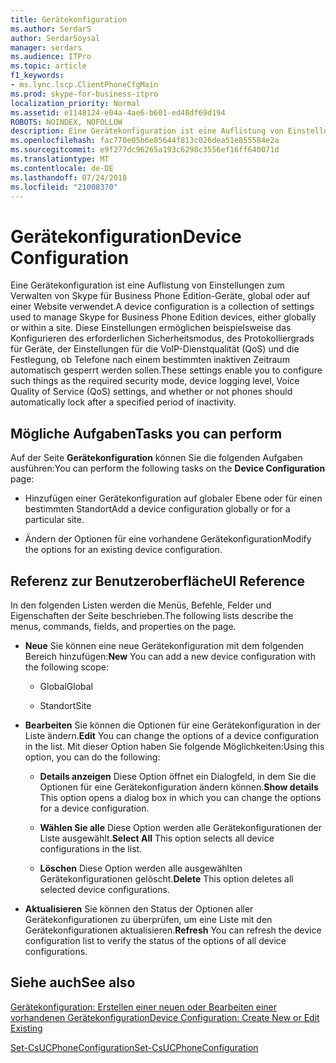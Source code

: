 ```yaml
---
title: Gerätekonfiguration
ms.author: SerdarS
author: SerdarSoysal
manager: serdars
ms.audience: ITPro
ms.topic: article
f1_keywords:
- ms.lync.lscp.ClientPhoneCfgMain
ms.prod: skype-for-business-itpro
localization_priority: Normal
ms.assetid: e1148124-e04a-4ae6-b601-ed48df69d194
ROBOTS: NOINDEX, NOFOLLOW
description: Eine Gerätekonfiguration ist eine Auflistung von Einstellungen zum Verwalten von Skype für Business Phone Edition-Geräte, global oder auf einer Website verwendet. Diese Einstellungen ermöglichen beispielsweise das Konfigurieren des erforderlichen Sicherheitsmodus, des Protokolliergrads für Geräte, der Einstellungen für die VoIP-Dienstqualität (QoS) und die Festlegung, ob Telefone nach einem bestimmten inaktiven Zeitraum automatisch gesperrt werden sollen.
ms.openlocfilehash: fac770e05b6e85644f813c026dea51e855584e2a
ms.sourcegitcommit: e9f277dc96265a193c6298c3556ef16ff640071d
ms.translationtype: MT
ms.contentlocale: de-DE
ms.lasthandoff: 07/24/2018
ms.locfileid: "21008370"
---
```

# <a name="device-configuration"></a><span data-ttu-id="14e87-104">Gerätekonfiguration</span><span class="sxs-lookup"><span data-stu-id="14e87-104">Device Configuration</span></span>
 
<span data-ttu-id="14e87-105">Eine Gerätekonfiguration ist eine Auflistung von Einstellungen zum Verwalten von Skype für Business Phone Edition-Geräte, global oder auf einer Website verwendet.</span><span class="sxs-lookup"><span data-stu-id="14e87-105">A device configuration is a collection of settings used to manage Skype for Business Phone Edition devices, either globally or within a site.</span></span> <span data-ttu-id="14e87-106">Diese Einstellungen ermöglichen beispielsweise das Konfigurieren des erforderlichen Sicherheitsmodus, des Protokolliergrads für Geräte, der Einstellungen für die VoIP-Dienstqualität (QoS) und die Festlegung, ob Telefone nach einem bestimmten inaktiven Zeitraum automatisch gesperrt werden sollen.</span><span class="sxs-lookup"><span data-stu-id="14e87-106">These settings enable you to configure such things as the required security mode, device logging level, Voice Quality of Service (QoS) settings, and whether or not phones should automatically lock after a specified period of inactivity.</span></span> 
  
## <a name="tasks-you-can-perform"></a><span data-ttu-id="14e87-107">Mögliche Aufgaben</span><span class="sxs-lookup"><span data-stu-id="14e87-107">Tasks you can perform</span></span>

<span data-ttu-id="14e87-108">Auf der Seite **Gerätekonfiguration** können Sie die folgenden Aufgaben ausführen:</span><span class="sxs-lookup"><span data-stu-id="14e87-108">You can perform the following tasks on the **Device Configuration** page:</span></span>
  
- <span data-ttu-id="14e87-109">Hinzufügen einer Gerätekonfiguration auf globaler Ebene oder für einen bestimmten Standort</span><span class="sxs-lookup"><span data-stu-id="14e87-109">Add a device configuration globally or for a particular site.</span></span>
    
- <span data-ttu-id="14e87-110">Ändern der Optionen für eine vorhandene Gerätekonfiguration</span><span class="sxs-lookup"><span data-stu-id="14e87-110">Modify the options for an existing device configuration.</span></span>
    
## <a name="ui-reference"></a><span data-ttu-id="14e87-111">Referenz zur Benutzeroberfläche</span><span class="sxs-lookup"><span data-stu-id="14e87-111">UI Reference</span></span>

<span data-ttu-id="14e87-112">In den folgenden Listen werden die Menüs, Befehle, Felder und Eigenschaften der Seite beschrieben.</span><span class="sxs-lookup"><span data-stu-id="14e87-112">The following lists describe the menus, commands, fields, and properties on the page.</span></span>
  
- <span data-ttu-id="14e87-113">**Neue** Sie können eine neue Gerätekonfiguration mit dem folgenden Bereich hinzufügen:</span><span class="sxs-lookup"><span data-stu-id="14e87-113">**New** You can add a new device configuration with the following scope:</span></span>
    
  - <span data-ttu-id="14e87-114">Global</span><span class="sxs-lookup"><span data-stu-id="14e87-114">Global</span></span>
    
  - <span data-ttu-id="14e87-115">Standort</span><span class="sxs-lookup"><span data-stu-id="14e87-115">Site</span></span>
    
- <span data-ttu-id="14e87-116">**Bearbeiten** Sie können die Optionen für eine Gerätekonfiguration in der Liste ändern.</span><span class="sxs-lookup"><span data-stu-id="14e87-116">**Edit** You can change the options of a device configuration in the list.</span></span> <span data-ttu-id="14e87-117">Mit dieser Option haben Sie folgende Möglichkeiten:</span><span class="sxs-lookup"><span data-stu-id="14e87-117">Using this option, you can do the following:</span></span>
    
  - <span data-ttu-id="14e87-118">**Details anzeigen** Diese Option öffnet ein Dialogfeld, in dem Sie die Optionen für eine Gerätekonfiguration ändern können.</span><span class="sxs-lookup"><span data-stu-id="14e87-118">**Show details** This option opens a dialog box in which you can change the options for a device configuration.</span></span>
    
  - <span data-ttu-id="14e87-119">**Wählen Sie alle** Diese Option werden alle Gerätekonfigurationen der Liste ausgewählt.</span><span class="sxs-lookup"><span data-stu-id="14e87-119">**Select All** This option selects all device configurations in the list.</span></span>
    
  - <span data-ttu-id="14e87-120">**Löschen** Diese Option werden alle ausgewählten Gerätekonfigurationen gelöscht.</span><span class="sxs-lookup"><span data-stu-id="14e87-120">**Delete** This option deletes all selected device configurations.</span></span>
    
- <span data-ttu-id="14e87-121">**Aktualisieren** Sie können den Status der Optionen aller Gerätekonfigurationen zu überprüfen, um eine Liste mit den Gerätekonfigurationen aktualisieren.</span><span class="sxs-lookup"><span data-stu-id="14e87-121">**Refresh** You can refresh the device configuration list to verify the status of the options of all device configurations.</span></span>
    
## <a name="see-also"></a><span data-ttu-id="14e87-122">Siehe auch</span><span class="sxs-lookup"><span data-stu-id="14e87-122">See also</span></span>

[<span data-ttu-id="14e87-123">Gerätekonfiguration: Erstellen einer neuen oder Bearbeiten einer vorhandenen Gerätekonfiguration</span><span class="sxs-lookup"><span data-stu-id="14e87-123">Device Configuration: Create New or Edit Existing</span></span>](ms.lync.lscp.ClientDeviceTestEdit.md)

[<span data-ttu-id="14e87-124">Set-CsUCPhoneConfiguration</span><span class="sxs-lookup"><span data-stu-id="14e87-124">Set-CsUCPhoneConfiguration</span></span>](https://docs.microsoft.com/powershell/module/skype/set-csucphoneconfiguration?view=skype-ps)